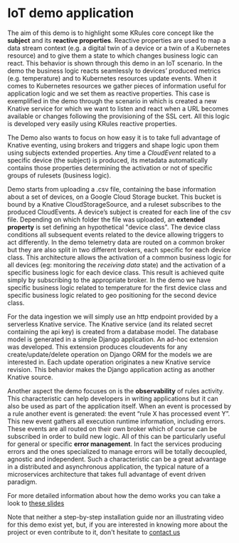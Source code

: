 # IoT demo application

The aim of this demo is to highlight some KRules core concept like the **subject** and its **reactive properties**. 
Reactive properties are used to map a data stream context (e.g. a digital twin of a device or a twin of a 
Kubernetes resource) and to give them a state to which changes business logic can react. This behavior 
is shown through this demo in an IoT scenario. In the demo the business logic reacts seamlessly to devices’ 
produced metrics (e.g. temperature) and to Kubernetes resources update events. When it comes to Kubernetes 
resources we gather pieces of information useful for application logic and we set them as reactive 
properties. This case is exemplified in the demo through the scenario in which is created a new Knative 
service for which we want to listen and react when a URL becomes available or changes following the 
provisioning of the SSL cert. All this logic is developed very easily using KRules reactive properties.

The Demo also wants to focus on how easy it is to take full advantage of Knative eventing, using brokers 
and triggers and shape logic upon them using subjects extended properties. Any time a _CloudEvent_ related 
to a specific device (the subject) is produced, its metadata automatically contains those properties 
determining the activation or not of specific groups of rulesets (business logic).

Demo starts from uploading a .csv file, containing the base information about a set of devices, on a 
Google Cloud Storage bucket. This bucket is bound by a Knative CloudStorageSource, and a ruleset subscribes 
to the produced CloudEvents. A device’s subject is created for each line of the csv file. Depending on which 
folder the file was uploaded, an **extended property** is set defining an hypothetical "device class". 
The device class conditions all subsequent events related to the device allowing triggers to act differently. 
In the demo telemetry data are routed on a common broker but they are also split in two different brokers, 
each specific for each device class. This architecture allows the activation of a common business logic 
for all devices (eg: monitoring the _receiving data_ state) and the activation of a specific business logic 
for each device class. This result is achieved quite simply by subscribing to the appropriate broker. 
In the demo we have specific business logic related to temperature for the first device class and specific 
business logic related to geo positioning for the second device class.

For the data ingestion we will simply use an http endpoint provided by a serverless Knative service. 
The Knative service (and its related secret containing the api key) is created from a database model. 
The database model is generated in a simple Django application. An ad-hoc extension was developed. 
This extension produces cloudevents for any create/update/delete operation on Django ORM for the models 
we are interested in. Each update operation originates a new Knative service revision. 
This behavior makes the Django application acting as another Knative source.

Another aspect the demo focuses on is the **observability** of rules activity. 
This characteristic can help developers in writing applications but it can also be used as part of the 
application itself. When an event is processed by a rule another event is generated: the event 
“rule X has processed event Y”. This new event gathers all execution runtime information, including errors. 
These events are all routed on their own broker which of course can be subscribed in order to build new logic. 
All of this can be particularly useful for general or specific **error management**. 
In fact the services producing errors and the ones specialized to manage errors will be totally decoupled, 
agnostic and independent. Such a characteristic can be a great advantage in a distributed and asynchronous 
application, the typical nature of a microservices architecture that takes full advantage of event driven 
paradigm.

For more detailed information about how the demo works you can take a look to [these slides](https://github.com/airspot-dev/iot-demo/blob/master/Diagrams.pdf)

Note that neither a step-by-step installation guide nor an illustrating video for this demo exist yet, but, 
if you are interested in knowing more about the project or even contribute to it, don't hesitate 
to [contact us](mailto:info@airspot.tech)
